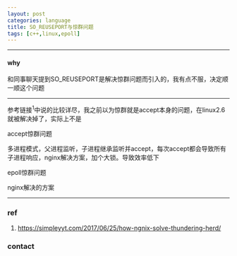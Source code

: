 ```yaml
---
layout: post
categories: language
title: SO_REUSEPORT与惊群问题
tags: [c++,linux,epoll]
---
```


  

---

#### why

和同事聊天提到SO_REUSEPORT是解决惊群问题而引入的，我有点不服，决定顺一顺这个问题

---

参考链接<sup>1</sup>中说的比较详尽，我之前以为惊群就是accept本身的问题，在linux2.6就被解决掉了，实际上不是

accept惊群问题

多进程模式，父进程监听，子进程继承监听并accept，每次accept都会导致所有子进程响应，nginx解决方案，加个大锁。导致效率低下

epoll惊群问题

nginx解决的方案



---

### ref

1. https://simpleyyt.com/2017/06/25/how-ngnix-solve-thundering-herd/



### contact

